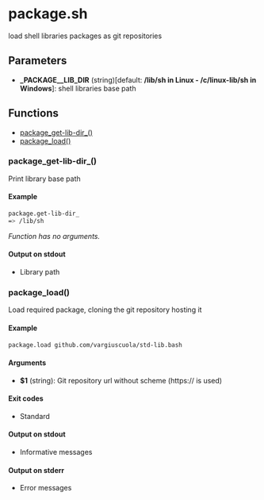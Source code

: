 # package.sh

load shell libraries packages as git repositories

## Parameters

* **_PACKAGE__LIB_DIR** (string)[default: **/lib/sh in Linux - /c/linux-lib/sh in Windows**]: shell libraries base path


## Functions
* [package_get-lib-dir_()](#package_get-lib-dir_)
* [package_load()](#package_load)


### package_get-lib-dir_()

Print library base path

#### Example

```bash
package.get-lib-dir_
=> /lib/sh
```

_Function has no arguments._

#### Output on stdout

* Library path

### package_load()

Load required package, cloning the git repository hosting it

#### Example

```bash
package.load github.com/vargiuscuola/std-lib.bash
```

#### Arguments

* **$1** (string): Git repository url without scheme (https:// is used)

#### Exit codes

* Standard

#### Output on stdout

* Informative messages

#### Output on stderr

* Error messages


